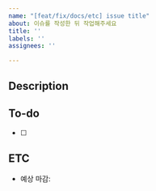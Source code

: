 ```yaml
---
name: "[feat/fix/docs/etc] issue title"
about: 이슈를 작성한 뒤 작업해주세요
title: ''
labels: ''
assignees: ''

---
```


## Description
<!-- 설명을 작성하세요 -->


## To-do
- [ ]

## ETC
- 예상 마감:
